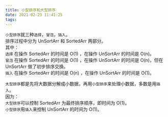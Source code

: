 ```yaml
---
title: 小型排序和大型排序
date: 2021-02-23 11:41:25
tags:
---
```

`小型排序`就三种`选择`，`冒泡`，`插入`。   
排序过程中分为 UnSortArr 和 SortedArr 两部分。  
其中：  
`选择` 在操作 SortedArr 的时间是 O(1) ，在操作 UnSortArr 的时间是 O(n)。   
`冒泡` 在操作 SortedArr 的时间是 O(1) ，在操作 UnSortArr 的时间是 O(n)，但在 UnSortArr 做了初步排序交换。  
`插入` 在操作 SortedArr 的时间是 O(n) ，在操作 UnSortArr 的时间是 O(1)。  

`大型排序`都是先将大数据分解成小数据，再用`小型排序`来处理小数据，多数是用`插入`。  
因为：  
`大型排序`可以控制 SortedArr 为最终排序顺序，即时间为 O(1)。   
`小型排序`用`插入`来控制 UnSortArr 的时间为 O(1)。  

